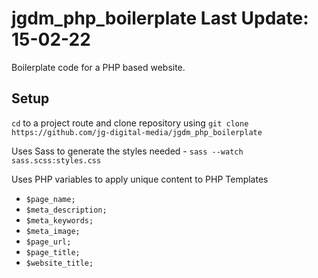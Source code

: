 # jgdm_php_boilerplate **Last Update:** 15-02-22

Boilerplate code for a PHP based website.

## Setup

```cd``` to a project route and clone repository using ```git clone https://github.com/jg-digital-media/jgdm_php_boilerplate```

Uses Sass to generate the styles needed - ```sass --watch sass.scss:styles.css```

Uses PHP variables to apply unique content to PHP Templates
  + `$page_name;`
  + `$meta_description;`
  + `$meta_keywords;`
  + `$meta_image;`
  + `$page_url;`
  + `$page_title;`
  + `$website_title;`

